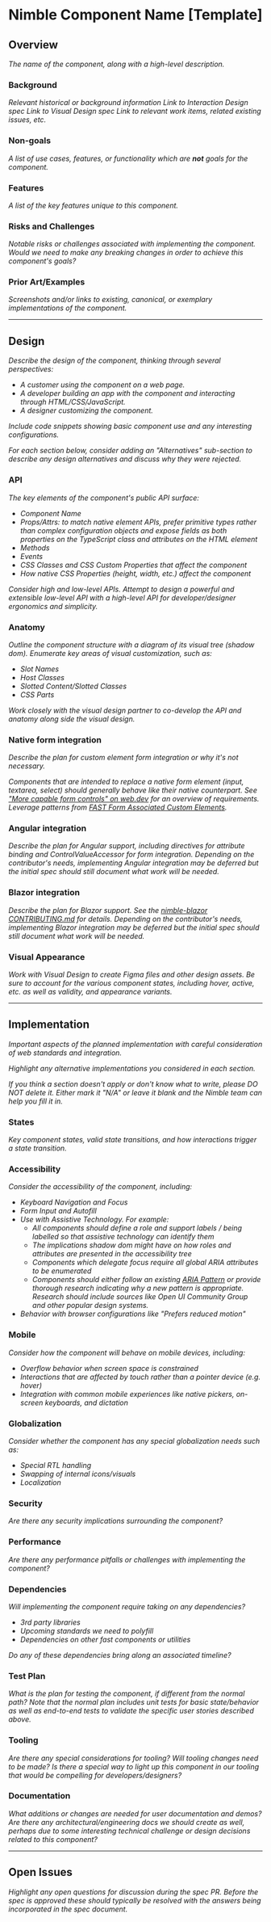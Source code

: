 # Nimble Component Name [Template]

## Overview

*The name of the component, along with a high-level description.*

### Background

*Relevant historical or background information*
*Link to Interaction Design spec*
*Link to Visual Design spec*
*Link to relevant work items, related existing issues, etc.*

### Non-goals

*A list of use cases, features, or functionality which are **not** goals for the component.*
  
### Features

*A list of the key features unique to this component.*

### Risks and Challenges

*Notable risks or challenges associated with implementing the component. Would we need to make any breaking changes in order to achieve this component's goals?*

### Prior Art/Examples

*Screenshots and/or links to existing, canonical, or exemplary implementations of the component.*

---

## Design

*Describe the design of the component, thinking through several perspectives:*

- *A customer using the component on a web page.*
- *A developer building an app with the component and interacting through HTML/CSS/JavaScript.*
- *A designer customizing the component.*

*Include code snippets showing basic component use and any interesting configurations.*

*For each section below, consider adding an "Alternatives" sub-section to describe any design alternatives and discuss why they were rejected.*

### API

*The key elements of the component's public API surface:*

- *Component Name*
- *Props/Attrs: to match native element APIs, prefer primitive types rather than complex configuration objects and expose fields as both properties on the TypeScript class and attributes on the HTML element*
- *Methods*
- *Events*
- *CSS Classes and CSS Custom Properties that affect the component*
- *How native CSS Properties (height, width, etc.) affect the component*

*Consider high and low-level APIs. Attempt to design a powerful and extensible low-level API with a high-level API for developer/designer ergonomics and simplicity.*

### Anatomy 

*Outline the component structure with a diagram of its visual tree (shadow dom). Enumerate key areas of visual customization, such as:*

- *Slot Names*
- *Host Classes*
- *Slotted Content/Slotted Classes*
- *CSS Parts*

*Work closely with the visual design partner to co-develop the API and anatomy along side the visual design.*

### Native form integration

*Describe the plan for custom element form integration or why it's not necessary.*

*Components that are intended to replace a native form element (input, textarea, select) should generally behave like their native counterpart. See ["More capable form controls" on web.dev](https://web.dev/articles/more-capable-form-controls) for an overview of requirements. Leverage patterns from [FAST Form Associated Custom Elements](https://github.com/microsoft/fast/blob/master/packages/web-components/fast-foundation/src/form-associated/form-associated-custom-element.spec.md).*

### Angular integration 

*Describe the plan for Angular support, including directives for attribute binding and ControlValueAccessor for form integration. Depending on the contributor's needs, implementing Angular integration may be deferred but the initial spec should still document what work will be needed.*

### Blazor integration 

*Describe the plan for Blazor support. See the [nimble-blazor CONTRIBUTING.md](/packages/nimble-blazor/CONTRIBUTING.md) for details. Depending on the contributor's needs, implementing Blazor integration may be deferred but the initial spec should still document what work will be needed.*

### Visual Appearance

*Work with Visual Design to create Figma files and other design assets. Be sure to account for the various component states, including hover, active, etc. as well as validity, and appearance variants.*

---

## Implementation

*Important aspects of the planned implementation with careful consideration of web standards and integration.*

*Highlight any alternative implementations you considered in each section.*

*If you think a section doesn't apply or don't know what to write, please DO NOT delete it. Either mark it "N/A" or leave it blank and the Nimble team can help you fill it in.*

### States

*Key component states, valid state transitions, and how interactions trigger a state transition.*

### Accessibility

*Consider the accessibility of the component, including:*

- *Keyboard Navigation and Focus*
- *Form Input and Autofill*
- *Use with Assistive Technology. For example:*
  - *All components should define a role and support labels / being labelled so that assistive technology can identify them*
  - *The implications shadow dom might have on how roles and attributes are presented in the accessibility tree*
  - *Components which delegate focus require all global ARIA attributes to be enumerated*
  - *Components should either follow an existing [ARIA Pattern](https://www.w3.org/WAI/ARIA/apg/patterns/) or provide thorough research indicating why a new pattern is appropriate. Research should include sources like Open UI Community Group and other popular design systems.*
- *Behavior with browser configurations like "Prefers reduced motion"*

### Mobile

*Consider how the component will behave on mobile devices, including:*

- *Overflow behavior when screen space is constrained*
- *Interactions that are affected by touch rather than a pointer device (e.g. hover)*
- *Integration with common mobile experiences like native pickers, on-screen keyboards, and dictation*

### Globalization

*Consider whether the component has any special globalization needs such as:*

- *Special RTL handling*
- *Swapping of internal icons/visuals*
- *Localization*

### Security

*Are there any security implications surrounding the component?*

### Performance

*Are there any performance pitfalls or challenges with implementing the component?*

### Dependencies

*Will implementing the component require taking on any dependencies?*

- *3rd party libraries*
- *Upcoming standards we need to polyfill*
- *Dependencies on other fast components or utilities*

*Do any of these dependencies bring along an associated timeline?*

### Test Plan

*What is the plan for testing the component, if different from the normal path? Note that the normal plan includes unit tests for basic state/behavior as well as end-to-end tests to validate the specific user stories described above.*

### Tooling

*Are there any special considerations for tooling? Will tooling changes need to be made? Is there a special way to light up this component in our tooling that would be compelling for developers/designers?*

### Documentation

*What additions or changes are needed for user documentation and demos? Are there any architectural/engineering docs we should create as well, perhaps due to some interesting technical challenge or design decisions related to this component?*

---
## Open Issues

*Highlight any open questions for discussion during the spec PR. Before the spec is approved these should typically be resolved with the answers being incorporated in the spec document.*